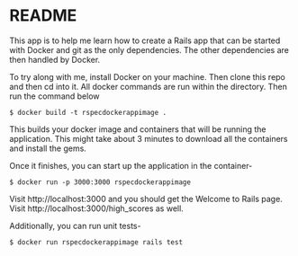 # README

This app is to help me learn how to create a Rails app that can be started with
Docker and git as the only dependencies. The other dependencies are then handled
by Docker.

To try along with me, install Docker on your machine. Then clone this repo and
then cd into it. All docker commands are run within the directory. Then run the
command below
```
$ docker build -t rspecdockerappimage .
```
This builds your docker image and containers that will be running the
application. This might take about 3 minutes to download all the containers and
install the gems.

Once it finishes, you can start up the application in the container-
```
$ docker run -p 3000:3000 rspecdockerappimage
```
Visit http://localhost:3000 and you should get the Welcome to Rails page.
Visit http://localhost:3000/high_scores as well.

Additionally, you can run unit tests-
```
$ docker run rspecdockerappimage rails test
```
